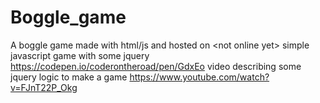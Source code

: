 # Boggle_game
A boggle game made with html/js and hosted on &lt;not online yet>
simple javascript game with some jquery https://codepen.io/coderontheroad/pen/GdxEo
video describing some jquery logic to make a game https://www.youtube.com/watch?v=FJnT22P_Okg

